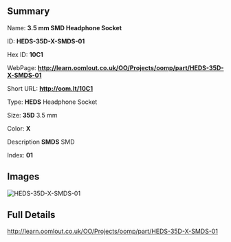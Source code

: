 

## Summary
 
Name: __3.5 mm SMD Headphone Socket__

ID: __HEDS-35D-X-SMDS-01__

Hex ID: __10C1__

WebPage: __http://learn.oomlout.co.uk/OO/Projects/oomp/part/HEDS-35D-X-SMDS-01__

Short URL: __http://oom.lt/10C1__


Type: __HEDS__ Headphone Socket 

Size: __35D__ 3.5 mm 

Color: __X__  

Description __SMDS__ SMD 

Index: __01__


## Images
![HEDS-35D-X-SMDS-01](http://oomlout.com/oomp-gen/parts/HEDS-35D-X-SMDS-01/HEDS-35D-X-SMDS-01_420.jpg)



## Full Details

 http://learn.oomlout.co.uk/OO/Projects/oomp/part/HEDS-35D-X-SMDS-01














